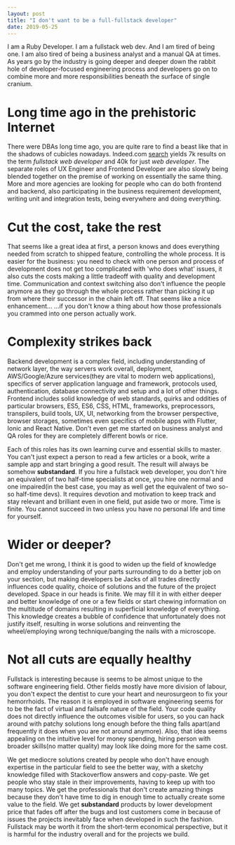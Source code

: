```yaml
---
layout: post
title: "I don't want to be a full-fullstack developer"
date: 2019-05-25
---
```


I am a Ruby Developer. I am a fullstack web dev. And I am tired of being one. I am also tired of being a business analyst and a manual QA at times. As years go by the industry is going deeper and deeper down the rabbit hole of developer-focused engineering process and developers go on to combine more and more responsibilities beneath the surface of single cranium.

# Long time ago in the prehistoric Internet

There were DBAs long time ago, you are quite rare to find a beast like that in the shadows of cubicles nowadays. Indeed.com [search](https://www.indeed.com/jobs?q=full+stack+web+developer&l=) yields 7k results on the term *fullstack web developer* and 40k for just *web developer*. The separate roles of UX Engineer and Frontend Developer are also slowly being blended together on the premise of working on essentially the same thing. More and more agencies are looking for people who can do both frontend and backend, also participating in the business requirement development, writing unit and integration tests, being everywhere and doing everything.

# Cut the cost, take the rest

That seems like a great idea at first, a person knows and does everything needed from scratch to shipped feature, controlling the whole process. It is easier for the business: you need to check with one person and process of development does not get too complicated with 'who does what' issues, it also cuts the costs making a little tradeoff with quality and development time. Communication and context switching also don't influence the people anymore as they go through the whole process rather than picking it up from where their successor in the chain left off. That seems like a nice enhancement... ...if you don't know a thing about how those professionals you crammed into one person actually work.

# Complexity strikes back

Backend development is a complex field, including understanding of network layer, the way servers work overall, deployment, AWS/Google/Azure services(they are vital to modern web applications), specifics of server application language and framework, protocols used, authentication, database connectivity and setup and a lot of other things. Frontend includes solid knowledge of web standards, quirks and oddities of particular browsers, ES5, ES6, CSS, HTML, frameworks, preprocessors, transpilers, build tools, UX, UI, networking from the browser perspective, browser storages, sometimes even specifics of mobile apps with Flutter, Ionic and React Native. Don't even get me started on business analyst and QA roles for they are completely different bowls or rice.

Each of this roles has its own learning curve and essential skills to master. You can't just expect a person to read a few articles or a book, write a sample app and start bringing a good result. The result will always be somehow **substandard**. If you hire a fullstack web developer, you don't hire an equivalent of two half-time specialists at once, you hire one normal and one impaired(in the best case, you may as well get the equivalent of two so-so half-time devs). It requires devotion and motivation to keep track and stay relevant and brilliant even in one field, put aside two or more. Time is finite. You cannot succeed in two unless you have no personal  life and time for yourself.

# Wider or deeper?

Don't get me wrong, I think it is good to widen up the field of knowledge and employ understanding of your parts surrounding to do a better job on your section, but making developers be Jacks of all trades directly influences code quality, choice of solutions and the future of the project developed. Space in our heads is finite. We may fill it in with either deeper and better knowledge of one or a few fields or start chewing information on the multitude of domains resulting in superficial knowledge of everything. This knowledge creates a bubble of confidence that unfortunately does not justify itself, resulting in worse solutions and reinventing the wheel/employing wrong technique/banging the nails with a microscope.

# Not all cuts are equally healthy

Fullstack is interesting because is seems to be almost unique to the software engineering field. Other fields mostly have more division of labour, you don't expect the dentist to cure your heart and neurosurgeon to fix your hemorrhoids. The reason it is employed in software engineering seems for to be the fact of virtual and failsafe nature of the field. Your code quality does not directly influence the outcomes visible for users, so you can hack around with patchy solutions long enough before the thing falls apart(and frequently it does when you are not around anymore). Also, that idea seems appealing on the intuitive level for money spending, hiring person with broader skills(no matter quality) may look like doing more for the same cost.

We get mediocre solutions created by people who don't have enough expertise in the particular field to see the better way, with a sketchy knowledge filled with Stackoverflow answers and copy-paste. We get people who stay stale in their improvements, having to keep up with too many topics. We get the professionals that don't create amazing things because they don't have time to dig in enough time to actually create some value to the field. We get **substandard** products by lower development price that fades off after the bugs and lost customers come in because of issues the projects inevitably face when developed in such the fashion.
Fullstack may be worth it from the short-term economical perspective, but it is harmful for the industry overall and for the projects we build.
